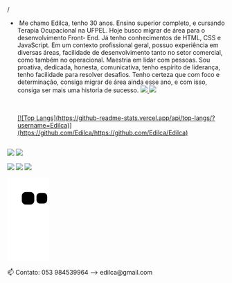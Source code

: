 ##

/

-   <div>
     <img src="capa.gif" alt="" srcset="" />
                        Me chamo Edilca, tenho 30 anos.
                       Ensino superior completo, e cursando Terapia Ocupacional na UFPEL. Hoje busco migrar de área para o desenvolvimento Front- End. Já tenho                                      conhecimentos de HTML, CSS e JavaScript. 
                      Em um contexto profissional geral, possuo experiência em diversas áreas, facilidade de desenvolvimento tanto no setor comercial, como também no                              operacional. Maestria em lidar com pessoas. 
                    Sou proativa, dedicada, honesta, comunicativa, tenho espírito de liderança, tenho facilidade para resolver desafios.
                 Tenho certeza que com foco e determinação, consiga migrar de área ainda esse ano, e com isso, consiga ser mais uma historia de sucesso.
         
      <a href="https://github.com/edilca">
      <img height="130em" src="https://github-readme-stats.vercel.app/api?username=Edilca_icons=true&theme=dark&include_all_commits=true&count_private=true"/>
      <img height="130em" src="https://github-readme-stats.vercel.app/api/top-langs/?username=Edilca&layout=compact&langs_count=7&theme=dark"/>
      </div>
      
      ##
      
      </div>
    <div style="display: inline_block"><br>
      [![Top Langs](https://github-readme-stats.vercel.app/api/top-langs/?username=Edilca)](https://github.com/Edilca/https://github.com/Edilca/Edilca)

    </div>

##

<div> 
  <a href="https://www.youtube.com/channel/UCf9_embf24AMNoN77pF02cA" target="_blank"><img src="https://img.shields.io/badge/YouTube-FF0000?style=for-the-badge&logo=youtube&logoColor=white" target="_blank"></a>
  <a href="https://www.instagram.com/edilca_costa/" target="_blank"><img src="https://img.shields.io/badge/-Instagram-%23E4405F?style=for-the-badge&logo=instagram&logoColor=white" target="_blank"></a>

<a href="discord" target="_blank"><img src="https://img.shields.io/badge/Discord-7289DA?style=for-the-badge&logo=discord&logoColor=white" target="_blank"></a>
<a href = "mailto:edilca@gmail.com"><img src="https://img.shields.io/badge/-Gmail-%23333?style=for-the-badge&logo=gmail&logoColor=white" target="_blank"></a>
<a href="https://www.linkedin.com/in/edilca-costa-624254218/" target="_blank"><img src="https://img.shields.io/badge/-LinkedIn-%230077B5?style=for-the-badge&logo=linkedin&logoColor=white" target="_blank"></a>

![Snake animation](https://github.com/rafaballerini/rafaballerini/blob/output/github-contribution-grid-snake.svg)

</div>
📫 Contato: 053 984539964 --> edilca@gmail.com
